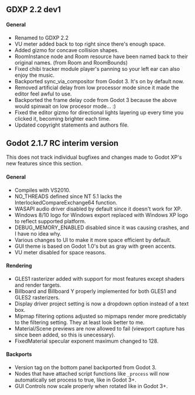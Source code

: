 ## GDXP 2.2 dev1

#### General
- Renamed to GDXP 2.2
- VU meter added back to top right since there's enough space.
- Added gizmo for concave collision shapes.
- RoomInstance node and Room resource have been named back to their original names. (from Room and RoomBounds)
- Fixed chibi tracker module player's panning so your left ear can also enjoy the music.
- Backported sync_via_compositor from Godot 3. It's on by default now.
- Removed artificial delay from low processor mode since it made the editor feel awful to use.
- Backported the frame delay code from Godot 3 because the above would spinwait on low procesor mode... :)
- Fixed the editor gizmo for directional lights layering up every time you clicked it, becoming brighter each time.
- Updated copyright statements and authors file.

## Godot 2.1.7 RC interim version

This does not track individual bugfixes and changes made to Godot XP's new features since this section.

#### General
- Compiles with VS2010.
- NO_THREADS defined since NT 5.1 lacks the InterlockedCompareExchange64 function.
- WASAPI audio driver disabled by default since it doesn't work for XP.
- Windows 8/10 logo for Windows export replaced with Windows XP logo to reflect supported platform.
- DEBUG_MEMORY_ENABLED disabled since it was causing crashes, and I have no idea why.
- Various changes to UI to make it more space efficient by default.
- GUI theme is based on Godot 1.0's but as gray with green accents.
- VU meter disabled for space reasons.

#### Rendering
- GLES1 rasterizer added with support for most features except shaders and render targets.
- Billboard and Billboard Y properly implemented for both GLES1 and GLES2 rasterizers.
- Display driver project setting is now a dropdown option instead of a text box.
- Mipmap filtering options adjusted so mipmaps render more predictably to the filtering setting. They at least look better to me.
- Material/Scene previews are now allowed to fail (viewport capture has since been added, so this is unecessary).
- FixedMaterial specular exponent maximum changed to 128.

#### Backports
- Version tag on the bottom panel backported from Godot 3.
- Nodes that have attached script functions like `_process` will now automatically set process to true, like in Godot 3+.
- GUI Controls now scale properly when rotated like in Godot 3+.
